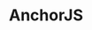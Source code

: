 ---
git: https://github.com/bryanbraun/anchorjs
logohandle: bryanbraun_anchorjs
sort: anchorjs
title: AnchorJS
website: https://www.bryanbraun.com/anchorjs/
---